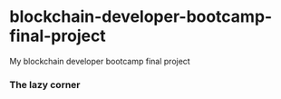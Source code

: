 # blockchain-developer-bootcamp-final-project
My blockchain developer bootcamp final project

### The lazy corner
